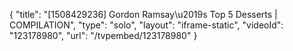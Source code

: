 {
    "title": "[1508429236] Gordon Ramsay\u2019s Top 5 Desserts | COMPILATION",
    "type": "solo",
    "layout": "iframe-static",
    "videoId": "123178980",
    "url": "\/tvpembed\/123178980"
}